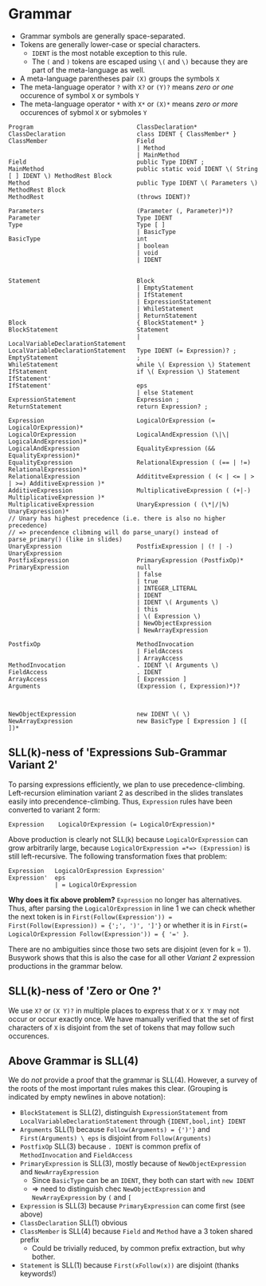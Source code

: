 # Grammar

* Grammar symbols are generally space-separated.
* Tokens are generally lower-case or special characters.
    * `IDENT` is the most notable exception to this rule.
    * The `(` and `)` tokens are escaped using `\(` and `\)` because they are part of the meta-language as well.
* A meta-language parentheses pair `(X)` groups the symbols `X`
* The meta-language operator `?` with `X?` or `(Y)?` means *zero or one* occurence of symbol `X` or symbols `Y`
* The meta-language operator `*` with `X*` or `(X)*` means *zero or more* occurences of sybmol `X` or sybmoles `Y`


```
Program                             ClassDeclaration*
ClassDeclaration                    class IDENT { ClassMember* }
ClassMember                         Field
                                    | Method
                                    | MainMethod
Field                               public Type IDENT ;
MainMethod                          public static void IDENT \( String [ ] IDENT \) MethodRest Block
Method                              public Type IDENT \( Parameters \) MethodRest Block
MethodRest                          (throws IDENT)?

Parameters                          (Parameter (, Parameter)*)?
Parameter                           Type IDENT
Type                                Type [ ]
                                    | BasicType
BasicType                           int
                                    | boolean
                                    | void
                                    | IDENT


Statement                           Block
                                    | EmptyStatement
                                    | IfStatement
                                    | ExpressionStatement
                                    | WhileStatement
                                    | ReturnStatement
Block                               { BlockStatement* }
BlockStatement                      Statement
                                    | LocalVariableDeclarationStatement
LocalVariableDeclarationStatement   Type IDENT (= Expression)? ;
EmptyStatement                      ;
WhileStatement                      while \( Expression \) Statement
IfStatement                         if \( Expression \) Statement IfStatement'
IfStatement'                        eps
                                    | else Statement
ExpressionStatement                 Expression ;
ReturnStatement                     return Expression? ;

Expression                          LogicalOrExpression (= LogicalOrExpression)*
LogicalOrExpression                 LogicalAndExpression (\|\| LogicalAndExpression)*
LogicalAndExpression                EqualityExpression (&& EqualityExpression)*
EqualityExpression                  RelationalExpression ( (== | !=) RelationalExpression)*
RelationalExpression                AddititveExpression ( (< | <= | > | >=) AdditiveExpression )*
AdditiveExpression                  MultiplicativeExpression ( (+|-) MultiplicativeExpression )*
MultiplicativeExpression            UnaryExpression ( (\*|/|%) UnaryExpression)*
// Unary has highest precedence (i.e. there is also no higher precedence)
// => precendence clibming will do parse_unary() instead of parse_primary() (like in slides)
UnaryExpression                     PostfixExpression | (! | -) UnaryExpression
PostfixExpression                   PrimaryExpression (PostfixOp)*
PrimaryExpression                   null
                                    | false
                                    | true
                                    | INTEGER_LITERAL
                                    | IDENT
                                    | IDENT \( Arguments \)
                                    | this
                                    | \( Expression \)
                                    | NewObjectExpression
                                    | NewArrayExpression

PostfixOp                           MethodInvocation
                                    | FieldAccess
                                    | ArrayAccess
MethodInvocation                    . IDENT \( Arguments \)
FieldAccess                         . IDENT
ArrayAccess                         [ Expression ]
Arguments                           (Expression (, Expression)*)?



NewObjectExpression                 new IDENT \( \)
NewArrayExpression                  new BasicType [ Expression ] ([ ])*
```

## SLL(k)-ness of 'Expressions Sub-Grammar Variant 2'

To parsing expressions efficiently, we plan to use precedence-climbing.
Left-recursion elimination variant 2 as described in the slides translates easily into
precendence-climbing.
Thus, `Expression` rules have been converted to variant 2 form:

```
Expression    LogicalOrExpression (= LogicalOrExpression)*
```

Above production is clearly not SLL(k) because `LogicalOrExpression` can grow
arbitrarily large, because `LogicalOrExpression =*=> (Expression)` is still
left-recursive.  The following transformation fixes that problem:

```
Expression   LogicalOrExpression Expression'
Expression'  eps
             | = LogicalOrExpression
```

**Why does it fix above problem?** `Expression` no longer has alternatives.
Thus, after parsing the `LogicalOrExpression` in line 1 we can check whether
the next token is in
`First(Follow(Expression')) = First(Follow(Expression)) = {';', ')', ']'}`
or whether it is in
`First(= LogicalOrExpression Follow(Expression')) = { '=' }`.

There are no ambiguities since those two sets are disjoint (even for k = 1).
Busywork shows that this is also the case for all other *Variant 2* expression
productions in the grammar below.

## SLL(k)-ness of 'Zero or One ?'

We use `X?` or `(X Y)?` in multiple places to express that `X` or `X Y` may not
occur or occur exactly once.  We have manually verified that the set of first
characters of `X` is disjoint from the set of tokens that may follow such
occurences.

## Above Grammar is SLL(4)

We do *not* provide a proof that the grammar is SLL(4).
However, a survey of the roots of the most important rules makes this clear.
(Grouping is indicated by empty newlines in above notation):

* `BlockStatement` is SLL(2), distinguish `ExpressionStatement` from `LocalVariableDeclarationStatement` through `{IDENT,bool,int} IDENT`
* `Arguments` SLL(1) because `Follow(Arguments) = {')'}` and `First(Arguments) \ eps` is disjoint from `Follow(Arguments)`
* `PostfixOp` SLL(3) because `. IDENT` is common prefix of `MethodInvocation` and `FieldAccess`
* `PrimaryExpression` is SLL(3), mostly because of `NewObjectExpression` and `NewArrayExpression`
    * Since `BasicType` can be an `IDENT`, they both can start with `new IDENT`
    * => need to distinguish chec `NewObjectExpression` and `NewArrayExpression` by `(` and `[`
* `Expression` is SLL(3) because `PrimaryExpression` can come first (see above)
* `ClassDeclaration` SLL(1) obvious
* `ClassMember` is SLL(4) because `Field` and `Method` have a 3 token shared prefix
    * Could be trivially reduced, by common prefix extraction, but why bother.
* `Statement` is SLL(1) because `First(xFollow(x))` are disjoint (thanks keywords!)
